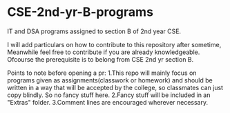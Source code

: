 # CSE-2nd-yr-B-programs
IT and DSA programs assigned to section B of 2nd year CSE. 


I will add particulars on how to contribute to this repository after sometime, Meanwhile feel free to contribute if you are already knowledgeable.
Ofcourse the prerequisite is to belong from CSE 2nd yr section B.

Points to note before opening a pr:
1.This repo will mainly focus on programs given as assignments(classwork or homework) and should be written in a way that will be accepted by the college,
so classmates can just copy blindly. So no fancy stuff here.
2.Fancy stuff will be included in an "Extras" folder.
3.Comment lines are encouraged wherever necessary.
